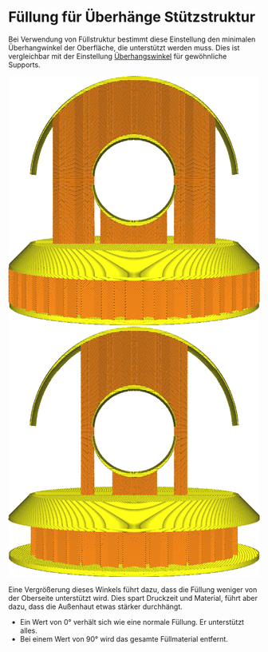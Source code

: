 Füllung für Überhänge Stützstruktur
====
Bei Verwendung von Füllstruktur bestimmt diese Einstellung den minimalen Überhangwinkel der Oberfläche, die unterstützt werden muss. Dies ist vergleichbar mit der Einstellung [Überhangswinkel](../support/support_angle.md) für gewöhnliche Supports.

![Ein niedriger Winkel führt zu mehr Support](../../../articles/images/infill_support_angle_low.png)
![Ein hoher Winkel führt zu weniger Support](../../../articles/images/infill_support_angle_high.png)

Eine Vergrößerung dieses Winkels führt dazu, dass die Füllung weniger von der Oberseite unterstützt wird. Dies spart Druckzeit und Material, führt aber dazu, dass die Außenhaut etwas stärker durchhängt.
* Ein Wert von 0° verhält sich wie eine normale Füllung. Er unterstützt alles.
* Bei einem Wert von 90° wird das gesamte Füllmaterial entfernt.